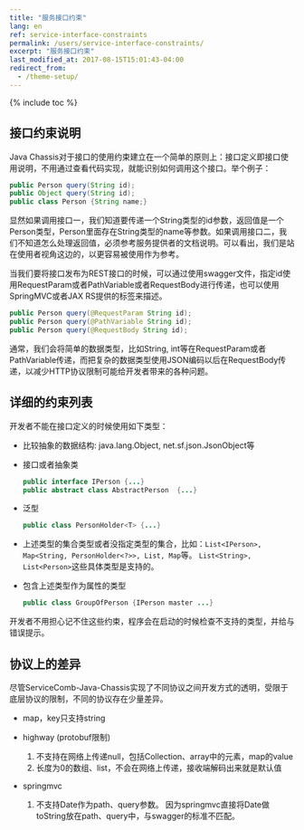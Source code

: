 ```yaml
---
title: "服务接口约束"
lang: en
ref: service-interface-constraints
permalink: /users/service-interface-constraints/
excerpt: "服务接口约束"
last_modified_at: 2017-08-15T15:01:43-04:00
redirect_from:
  - /theme-setup/
---
```


{% include toc %}
## 接口约束说明
Java Chassis对于接口的使用约束建立在一个简单的原则上：接口定义即接口使用说明，不用通过查看代码实现，就能识别如何调用这个接口。举个例子：

```java
public Person query(String id);
public Object query(String id);
public class Person {String name;}
```

显然如果调用接口一，我们知道要传递一个String类型的id参数，返回值是一个Person类型，Person里面存在String类型的name等参数。如果调用接口二，我们不知道怎么处理返回值，必须参考服务提供者的文档说明。可以看出，我们是站在使用者视角这边的，以更容易被使用作为参考。 

当我们要将接口发布为REST接口的时候，可以通过使用swagger文件，指定id使用RequestParam或者PathVariable或者RequestBody进行传递，也可以使用SpringMVC或者JAX RS提供的标签来描述。

```java
public Person query(@RequestParam String id); 
public Person query(@PathVariable String id); 
public Person query(@RequestBody String id); 
```

通常，我们会将简单的数据类型，比如String, int等在RequestParam或者PathVariable传递，而把复杂的数据类型使用JSON编码以后在RequestBody传递，以减少HTTP协议限制可能给开发者带来的各种问题。

## 详细的约束列表 
开发者不能在接口定义的时候使用如下类型：

* 比较抽象的数据结构: java.lang.Object, net.sf.json.JsonObject等
* 接口或者抽象类
   ```java
   public interface IPerson {...}
   public abstract class AbstractPerson  {...}
   ```
* 泛型
   ```java
   public class PersonHolder<T> {...}
   ```
* 上述类型的集合类型或者没指定类型的集合，比如：`List<IPerson>, Map<String, PersonHolder<?>>, List, Map`等。 `List<String>, List<Person>`这些具体类型是支持的。

* 包含上述类型作为属性的类型
   ```java
   public class GroupOfPerson {IPerson master ...}
   ```

开发者不用担心记不住这些约束，程序会在启动的时候检查不支持的类型，并给与错误提示。

## 协议上的差异 
尽管ServiceComb-Java-Chassis实现了不同协议之间开发方式的透明，受限于底层协议的限制，不同的协议存在少量差异。

* map，key只支持string

* highway (protobuf限制)
  1. 不支持在网络上传递null，包括Collection、array中的元素，map的value
  2. 长度为0的数组、list，不会在网络上传递，接收端解码出来就是默认值

* springmvc
  1. 不支持Date作为path、query参数。 因为springmvc直接将Date做toString放在path、query中，与swagger的标准不匹配。
